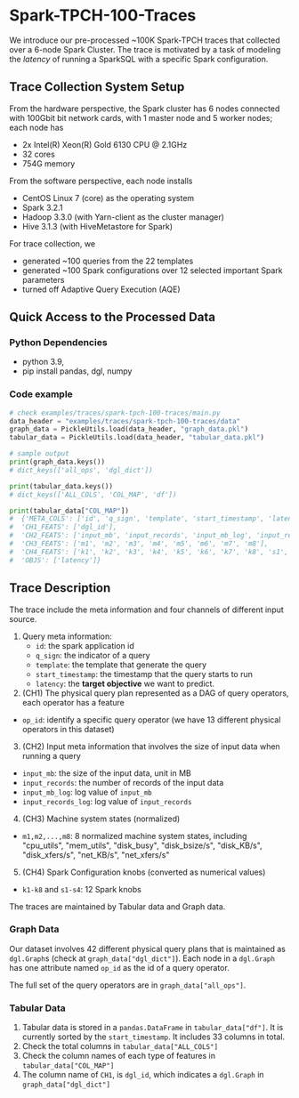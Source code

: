 # Spark-TPCH-100-Traces

We introduce our pre-processed ~100K Spark-TPCH traces that collected over a 6-node Spark Cluster. 
The trace is motivated by a task of modeling the *latency* of running a SparkSQL with a specific Spark configuration.

## Trace Collection System Setup

From the hardware perspective, the Spark cluster has 6 nodes connected with 100Gbit bit network cards, 
with 1 master node and 5 worker nodes; each node has 
  - 2x Intel(R) Xeon(R) Gold 6130 CPU @ 2.1GHz 
  - 32 cores 
  - 754G memory

From the software perspective, each node installs
- CentOS Linux 7 (core) as the operating system
- Spark 3.2.1 
- Hadoop 3.3.0 (with Yarn-client as the cluster manager)
- Hive 3.1.3 (with HiveMetastore for Spark)

For trace collection, we
  - generated ~100 queries from the 22 templates
  - generated ~100 Spark configurations over 12 selected important Spark parameters 
  - turned off Adaptive Query Execution (AQE) 

## Quick Access to the Processed Data

### Python Dependencies
- python 3.9, 
- pip install pandas, dgl, numpy

### Code example
```python
# check examples/traces/spark-tpch-100-traces/main.py
data_header = "examples/traces/spark-tpch-100-traces/data"
graph_data = PickleUtils.load(data_header, "graph_data.pkl")
tabular_data = PickleUtils.load(data_header, "tabular_data.pkl")

# sample output
print(graph_data.keys())
# dict_keys(['all_ops', 'dgl_dict'])

print(tabular_data.keys())
# dict_keys(['ALL_COLS', 'COL_MAP', 'df'])

print(tabular_data["COL_MAP"])
#  {'META_COLS': ['id', 'q_sign', 'template', 'start_timestamp', 'latency'],
#  'CH1_FEATS': ['dgl_id'],
#  'CH2_FEATS': ['input_mb', 'input_records', 'input_mb_log', 'input_records_log'],
#  'CH3_FEATS': ['m1', 'm2', 'm3', 'm4', 'm5', 'm6', 'm7', 'm8'],
#  'CH4_FEATS': ['k1', 'k2', 'k3', 'k4', 'k5', 'k6', 'k7', 'k8', 's1', 's2', 's3', 's4'],
#  'OBJS': ['latency']}
```

## Trace Description

The trace include the meta information and four channels of different input source. 
1. Query meta information:
   - `id`: the spark application id
   - `q_sign`: the indicator of a query
   - `template`: the template that generate the query 
   - `start_timestamp`: the timestamp that the query starts to run
   - `latency`: the **target objective** we want to predict.
2. (CH1) The physical query plan represented as a DAG of query operators, each operator has a feature 
  - `op_id`: identify a specific query operator (we have 13 different physical operators in this dataset)
3. (CH2) Input meta information that involves the size of input data when running a query
  - `input_mb`: the size of the input data, unit in MB
  - `input_records`: the number of records of the input data
  - `input_mb_log`: log value of `input_mb`
  - `input_records_log`: log value of `input_records`
4. (CH3) Machine system states (normalized)
  - `m1,m2,...,m8`: 8 normalized machine system states, including "cpu_utils", "mem_utils", "disk_busy", "disk_bsize/s",
               "disk_KB/s", "disk_xfers/s", "net_KB/s", "net_xfers/s"
5. (CH4) Spark Configuration knobs (converted as numerical values)
  - `k1-k8` and `s1-s4`: 12 Spark knobs


The traces are maintained by Tabular data and Graph data.

### Graph Data
Our dataset involves 42 different physical query plans that is maintained as `dgl.Graph`s (check at `graph_data["dgl_dict"]`).
Each node in a `dgl.Graph` has one attribute named `op_id` as the id of a query operator. 

The full set of the query operators are in `graph_data["all_ops"]`.

### Tabular Data
1. Tabular data is stored in a `pandas.DataFrame` in `tabular_data["df"]`. It is currently sorted by the `start_timestamp`. It includes 33 columns in total.
2. Check the total columns in `tabular_data["ALL_COLS"]`
2. Check the column names of each type of features in `tabular_data["COL_MAP"]`
3. The column name of `CH1`, is `dgl_id`, which indicates a `dgl.Graph` in `graph_data["dgl_dict"]`
